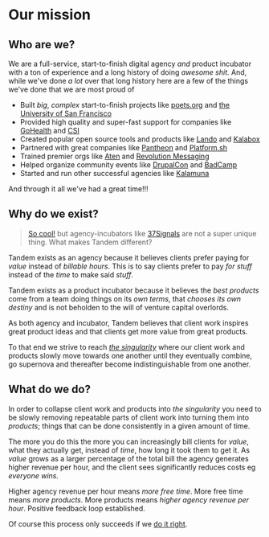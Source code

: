 # Our mission

## Who are we?

We are a full-service, start-to-finish digital agency _and_ product incubator with a ton of experience and a long history of doing _awesome shit_. And, while we've done _a lot_ over that long history here are a few of the things we've done that we are most proud of

* Built _big_, _complex_ start-to-finish projects like [poets.org](https://thinktandem.io/work/poets-redesign/) and [the University of San Francisco](https://thinktandem.io/work/usf-d8-migration/)
* Provided high quality and super-fast support for companies like [GoHealth](https://www.gohealthuc.com/) and [CSI](https://www.csiamerica.com/)
* Created popular open source tools and products like [Lando](https://devwithlando.io/) and [Kalabox](https://www.kalabox.io/)
* Partnered with great companies like [Pantheon](https://pantheon.io/docs/local-development/) and [Platform.sh](https://platform.sh/blog/going-local-with-lando/)
* Trained premier orgs like [Aten](https://atendesigngroup.com/) and [Revolution Messaging](https://revolutionmessaging.com/)
* Helped organize community events like [DrupalCon](https://events.drupal.org/seattle2019/team) and [BadCamp](https://2018.badcamp.org/)
* Started and run other successful agencies like [Kalamuna](https://www.kalamuna.com/)

And through it all we've had a great time!!!

## Why do we exist?

> [So cool!](https://media1.tenor.com/images/731e2e6f4fa66bb743684245f8f6d25f/tenor.gif?itemid=11811009) but agency-incubators like [37Signals](https://37signals.com/) are not a super unique thing. What makes Tandem different?

Tandem exists as an agency because it believes clients prefer paying for _value_ instead of _billable hours_. This is to say clients prefer to pay _for stuff_ instead of the _time_ to make said _stuff_.

Tandem exists as a product incubator because it believes the _best products_ come from a team doing things on its _own terms_, that _chooses its own destiny_ and is not beholden to the will of venture capital overlords.

As both agency and incubator, Tandem believes that client work inspires great product ideas and that clients get more value from great products.

To that end we strive to reach [_the singularity_](https://www.youtube.com/watch?v=sgkDoSbHHVU) where our client work and products slowly move towards one another until they eventually combine, go supernova and thereafter become indistinguishable from one another.

## What do we do?

In order to collapse client work and products into _the singularity_ you need to be slowly removing repeatable parts of client work into turning them into _products_; things that can be done consistently in a given amount of time.

The more you do this the more you can increasingly bill clients for _value_, what they actually get, instead of _time_, how long it took them to get it. As _value_ grows as a larger percentage of the total bill the agency generates higher revenue per hour, and the client sees significantly reduces costs eg _everyone wins._

Higher agency revenue per hour means _more free time_. More free time means _more products_. More products means _higher agency revenue per hour_. Positive feedback loop established.

Of course this process only succeeds if we [do it right](./values.md).
